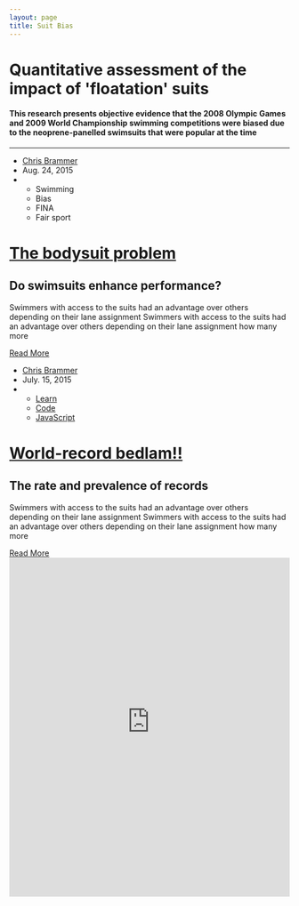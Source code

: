 ```yaml
---
layout: page
title: Suit Bias
---
```


# Quantitative assessment of the impact of 'floatation' suits

#### This research presents objective evidence that the 2008 Olympic Games and 2009 World Championship swimming competitions were biased due to the neoprene-panelled swimsuits that were popular at the time

<hr/>
<!-- card title: 20 char, sub.title: 37 char, summary: 214 char, -->
<div class="blog-card">
	<div class="photo photo1"></div>
	<ul class="details">
		<li class="author"><a href="/about/Brammer">Chris Brammer</a></li>
		<li class="date">Aug. 24, 2015</li>
		<li class="tags">
			<ul>
				<li>Swimming</li>
				<li>Bias</li>
				<li>FINA</li>
				<li>Fair sport</li>
			</ul>
		</li>
	</ul>
	<div class="description">
		<h1 class="cards-head"><a href="{{ site.url }}/research/suitbias/introduction.html" title="Read more">The bodysuit problem</a></h1>
		<h2>Do swimsuits enhance performance?</h2>
		<p class="summary">Swimmers with access to the suits had an advantage over others depending on their lane assignment Swimmers with access to the suits had an advantage over others depending on their lane assignment how many more</p>
		<a href="{{ site.url }}/research/suitbias/introduction.html">Read More</a>
	</div>
</div>
<div class="blog-card alt">
	<div class="photo photo2"></div>
	<ul class="details">
		<li class="author"><a href="/about/Brammer">Chris Brammer</a></li>
		<li class="date">July. 15, 2015</li>
		<li class="tags">
			<ul>
				<li><a href="#">Learn</a></li>
				<li><a href="#">Code</a></li>
				<li><a href="#">JavaScript</a></li>
			</ul>
		</li>
	</ul>
	<div class="description">
		<h1 class="cards-head"><a href="{{ site.url }}/research/suitbias/introduction.html" title="Read more">World-record bedlam!!</a></h1>
		<h2>The rate and prevalence of records</h2> <!-- limit to 37 characters -->
		<p class="summary">Swimmers with access to the suits had an advantage over others depending on their lane assignment Swimmers with access to the suits had an advantage over others depending on their lane assignment how many more</p>
		<a href="{{ site.url }}/research/suitbias/introduction.html">Read More</a>
	</div>
</div>

<!-- 
  <div class="w3-row-padding">
    <div class="w3-third w3-container w3-margin-bottom">
          <article class="card card-blog-entry">
            <header class="card-header">
              <div class="card-media">
              <a href="{{ site.url }}/research/suitbias/introduction.html" title="View more"><img alt="Card image" width="269" height="200" src="/public/images/speedo_lzr.png"></a>
              </div>
            <h1 class="card-title"><a href="{{ site.url }}/research/suitbias/introduction.html" title="View more">1. The problem of performance-enhancing suits</a></h1>
            </header>
            <div class="card-body">
              <div class="card-prose">
                <p>Swimmers with access to the suits had an advantage</p>
              </div>
            </div>
          </article>
    </div>
    <div class="w3-third w3-container w3-margin-bottom">
          <article class="card card-blog-entry">
            <header class="card-header">
              <div class="card-media">
              <a href="{{ site.url }}/research/suitbias/records.html" title="View more"><img alt="Card image" width="672" height="336" src="/public/images/old_suit.jpg"></a>
              </div>
            <h1 class="card-title"><a href="{{ site.url }}/research/suitbias/records.html" title="View more">2. The incidence rate and prevalence of Swimming Records</a></h1>
            </header>
            <div class="card-body">
              <div class="card-prose">
                <p>The historical performance trend illuminates outlying performances</p>
              </div>
            </div>
          </article>
    </div>
  </div>
  
  <div class="w3-row-padding">
    <div class="w3-third w3-container w3-margin-bottom">
          <article class="card card-blog-entry">
            <header class="card-header">
              <div class="card-media">
              <a href="{{ site.url }}/research/suitbias/Japan.html" title="View more"><img alt="Card image" width="672" height="336" src="/public/images/kitajima.jpg"></a>
              </div>
            <h1 class="card-title"><a href="{{ site.url }}/research/suitbias/Japan.html" title="View more">3. The 2008 Japanese Olympic trials and Japan Open</a></h1>
            </header>
            <div class="card-body">
              <div class="card-prose">
                <p>Comparison of performances with and without the suits</p>
              </div>
            </div>
          </article>
    </div>
    <div class="w3-third w3-container w3-margin-bottom">
          <article class="card card-blog-entry">
            <header class="card-header">
              <div class="card-media">
              <a href="{{ site.url }}/research/suitbias/UStrials.html" title="View more"><img alt="Card image" width="269" height="200" src="/public/images/UStrials.jpg"></a>
              </div>
            <h1 class="card-title"><a href="{{ site.url }}/research/suitbias/UStrials.html" title="View more">4. The 2008 USA Swimming Olympic Trials</a></h1>
            </header>
            <div class="card-body">
              <div class="card-prose">
                <p>What happens when the suits are freely available to all competitors?</p>
              </div>
            </div>
          </article>
    </div>
  </div>
<hr>
<br>
-->
<div id="shiny">
	<iframe src="https://humanperformance.shinyapps.io/OlyPred" scrolling="no" style="border: none; width: 100%; height: 610px"></iframe><!--width: inherit ;height: 610px-->
</div>
